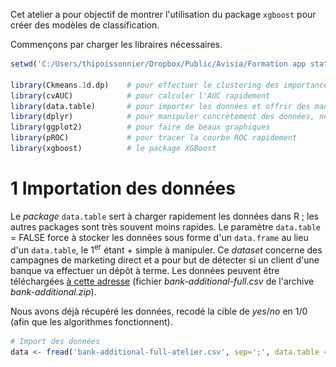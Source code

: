 Cet atelier a pour objectif de montrer l'utilisation du package `xgboost` pour créer des modèles de classification.

Commençons par charger les libraires nécessaires.

``` r
setwd('C:/Users/thipoissonnier/Dropbox/Public/Avisia/Formation app stat')

library(Ckmeans.1d.dp)    # pour effectuer le clustering des importances des variables
library(cvAUC)            # pour calculer l'AUC rapidement
library(data.table)       # pour importer les données et offrir des manipulations de données simples
library(dplyr)            # pour manipuler concrètement des données, notamment avec l'opérateur %>%
library(ggplot2)          # pour faire de beaux graphiques
library(pROC)             # pour tracer la courbe ROC rapidement
library(xgboost)          # le package XGBoost
```

1 Importation des données
=========================

Le *package* `data.table` sert à charger rapidement les données dans R ; les autres packages sont très souvent moins rapides. Le paramètre `data.table` = FALSE force à stocker les données sous forme d'un `data.frame` au lieu d'un `data.table`, le 1<sup>er</sup> étant + simple à manipuler. Ce *dataset* concerne des campagnes de marketing direct et a pour but de détecter si un client d'une banque va effectuer un dépôt à terme. Les données peuvent être téléchargées [à cette adresse](https://archive.ics.uci.edu/ml/machine-learning-databases/00222/) (fichier *bank-additional-full.csv* de l'archive *bank-additional.zip*).

Nous avons déjà récupéré les données, recodé la cible de *yes*/*no* en 1/0 (afin que les algorithmes fonctionnent).

``` r
# Import des données
data <- fread('bank-additional-full-atelier.csv', sep=';', data.table = FALSE)
```

<!--
data$y <- (data$y == 'yes') %>% as.numeric

Rajoutons quelques variables bruitées, c'est-à-dire indépendantes de la cible à modéliser, afin de voir si nos algorithmes sauront ne pas faire de __sur-apprentissage__ sur ces variables.

for(i in 1:10){
  set.seed(1234)
  data[, paste0('var', i)] <- sample.int(i+1, size = nrow(data), replace = TRUE)
}

write.csv(data, file='bank-additional-full-atelier.csv', sep = ';', row.names = F)

2 Traitement des variables
==========================

Nous séparons les *features* et la cible afin de simplifier nos codes ultérieurs.

``` r
y <- data$y
data$y <- NULL
```

La méthode **XGBoost** ne sait pas gérer les variables caractères. Il faut donc les modifier, par exemple en utilisant l'encodage *one-hot* : pour une variable initiale donnée, nous créons autant de variables qu'il y a de modalités. Ces variables sont des indicatrices de chaque modalité.

``` r
# Récupération des noms des variables caractère
classes <- data[1, ] %>% sapply(class)
char <- (classes == 'character') %>% which %>% names

# Binarisation
for(j in char){
  for(i in data[, j] %>% unique){
    data[, paste0(j, '_', i)] <- data[, j] == i
  }
}

# Suppression des variables caractère
data <- data[, !(colnames(data) %in% char)]
```

3 Découpage des données
=======================

Nous découpons nos données en 2 échantillons : l'échantillon d'apprentissage, qui servira à construire les modèles, et celui de test, qui servira à évaluer les performances du modèle. Nous gardons 70% des données pour l'apprentissage, 30% pour le test.
Il faudra évaluer les performances qu'une seule fois sur le test afin d'éviter tout risque de **sur-apprentissage**. Il est par exemple proscrit de calculer un modèle, évaluer ses performances sur l'échantillon test, et revenir sur ce modèle pour modifier un paramètre ou changer de famille de modèle.

``` r
# Pour garder le même split
set.seed(123)

# Split
indices <- (data %>% nrow %>% rbinom(1, 0.7)) %>% as.logical
app <- data[indices, ]
test <- data[!indices, ]
y_app <- y[indices]
y_test <- y[!indices]
```

4 Modèles XGBoost
=================

Afin d'optimiser les traitements, le package `xgboost` utilise son propre type de stockage, les `DMatrix`. Le package contient une fonction pour convertir un `data.frame` en `DMatrix`.

``` r
donnee <- xgb.DMatrix(data = data.matrix(app), label = y_app)
```

4.1 Premier modèle et sur-apprentissage
---------------------------------------

Entraînons notre premier modèle **XGBoost** sur les données d'apprentissage. Voici les paramètres que nous avons renseignés :

-   C'est un modèle de classification binaire, donc l'objectif doit être `reg:logistic`. Notons que le mot-clé `logistic` ne signifie pas que c'est une régression logistique ; voir [cette page](https://github.com/dmlc/xgboost/blob/master/doc/parameter.md#learning-task-parameters) pour choisir le bon objectif.
-   Nous utilisons l'aire sous la courbe ROC pour évaluer nos performances.
-   Nous choisissons de faire 50 itérations.
-   Si possible, les 4 coeurs de la machine seront utilisés pour paralléliser les traitements.
-   Pour les autres paramètres, les valeurs par défaut sont utilisées.

Un code pour évaluer un modèle **XGBoost** simple et tracer l'AUC en fonction du nombre d'itérations est donné ci-dessous.

``` r
# Modèle XGBoost
xgb <- xgboost(data = donnee,
               nrounds = 50,
               eta = 0.3, max_depth = 6, # valeurs par défaut
               objective = 'reg:logistic', eval_metric = 'auc', nthread = 4, 
               verbose = 1, print_every_n = 10)
```

    ## [1]  train-auc:0.936947 
    ## [11] train-auc:0.961097 
    ## [21] train-auc:0.966243 
    ## [31] train-auc:0.970659 
    ## [41] train-auc:0.974235 
    ## [50] train-auc:0.978850

``` r
# AUC en fonction du nombre d'itérations
  # le résultat du modèle contient l'objet evaluation_log, 
  # qui récupère les performances à chaque itération.
ggplot(xgb$evaluation_log, aes(x=iter, y=train_auc)) +
  geom_line() +
  xlab('Nombre itérations') +
  ylab('AUC échantillon apprentissage')
```

![](/assets/unnamed-chunk-8-1.png)

L'AUC semble augmenter au fur et à mesure que le nombre d'itérations augmente.
***Question 1*** : est-il possible d'obtenir un AUC égal à 1 ?
Pour rappel, voici les principaux paramètres et leur impact sur les performances : "positif" signifie que les performances augmentent si le paramètre prend des valeurs plus élevées.

| Paramètre    | Impact sur les performances |
|--------------|-----------------------------|
| *eta*        | Positif                     |
| *max\_depth* | Positif                     |
| *nround*     | Positif                     |

Le résultat doit être similaire à cette courbe :

    ## [1]  train-auc:0.957396 
    ## [35] train-auc:1.000000

![](/assets/unnamed-chunk-9-1.png)

4.2 Validation croisée
----------------------

Le modèle a réussi à coller parfaitement à nos données d'apprentissage, mais on ne sait pas quelle sera la performance sur de nouvelles données, par exemple nos données de test.
Voici une manière de calculer les performances sur un nouveau jeu de données (si le dernier modèle obtenu a été nommé `xgb2`) :

``` r
# Application du modèle : récupération des probabilités
preds <- predict(xgb2, data.matrix(test))

# Calcul de l'AUC sur l'échantillon test
auc_overfit <- AUC(predictions = preds, labels = y_test)
```

***Question 2*** : quel est l'AUC sur l'échantillon test ? Est-il supérieur à l'AUC sur l'échantillon d'apprentissage ? à peu près égal ? inférieur ? très inférieur ? Quel phénomène est mis en évidence ici ?

Afin d'entraîner un modèle sur des données et de vérifier en même temps ses performances sur un autre jeu de données, il est possible d'utiliser le paramètre `watchlist`. Cela revient à faire de la validation *hold-out*.

``` r
# Ce n'est pas nécessaire de lancer les 2 instructions suivantes :
watchlist <- list(train = donnee, 
                  test = xgb.DMatrix(data = data.matrix(test), label = y_test))

xgb.train(data = donnee,
          nrounds = 50,
          objective = 'reg:logistic', eval_metric = 'auc', nthread = 4,
          verbose = 1, print_every_n = 5, watchlist = watchlist)
```

Une autre manière de faire, fortement recommandée, est d'utiliser la validation croisée *k*-fois, ou *cross-validation*. Pour la validation croisée 5 fois, cela consiste à (cf. image ci-dessous) :

1.  Diviser les données d'apprentissage en *k* = 5 sous-parties distinctes,
2.  Répéter 5 fois le même calcul :
    1.  Entraîner le modèle avec les données de 4 sous-parties (données *train*),
    2.  Appliquer le modèle sur la dernière sous-partie et calculer ses performances (données *test*),

3.  Faire la moyenne des 5 indicateurs de performance obtenus.

![](/assets/5fold.png)

 

Cette méthode possède l'avantage de pouvoir estimer de manière efficace la performance de notre modèle sur un nouveau jeu de données, sans utiliser les données de test, et en utilisant toutes les données d'apprentissage.
*Note* : si le jeu de données à disposition est très volumineux et possède beaucoup de colonnes, il peut être coûteux de faire de la validation croisée. Dans ce cas-là, une validation *hold-out* peut suffire.

La validation croisée se traduit dans le package `xgboost` de cette façon :

``` r
xgb_cv <- xgb.cv(data = donnee,
                 nrounds = 50, 
                 objective = 'reg:logistic', eval_metric = 'auc', nthread = 4,
                 verbose = 1, print_every_n = 10,
                 nfold = 5)
```

***Question 3*** : à l'aide du code graphique suivant, tracer l'évolution de l'AUC en fonction du nombre d'itérations, sur les données qui ont servi à construire les modèles et sur les données "protégées".
Quelle est la forme des 2 courbes ? Qu'en déduit-on sur le paramètre *nround* ? En quoi est-ce différent des forêts aléatoires ?

``` r
ggplot(xgb_cv$evaluation_log, aes(x = iter)) + 
  geom_line(aes(y = train_auc_mean, colour = 'Apprentissage')) + 
  geom_line(aes(y = test_auc_mean, colour = 'Validation croisée')) +
  scale_colour_manual('', breaks = c('Apprentissage', 'Validation croisée'), 
                      values = c('blue', 'purple')) +
  xlab('Nombre d\'itérations') +
  ylab('AUC')
```

<!-- On voit bien que les performances sur les données utilisées pour le modèle sont trop optimistes : à partir d'un certain nombre d'itérations les performances mesurées par validation croisée stagnent puis diminuent légèrement. Le modèle a parfaitement collé aux données mais a appris des règles qui ne se généralisent pas à de nouvelles données.

4.3 Optimisation des hyper-paramètres
-------------------------------------

Nous avons vu que choisir `eta` proche de 1 et `max_depth` trop élevé apporte du **sur-apprentissage**. La solution est de baisser ces deux paramètres.
Nous proposons une méthode, appelée *grid search* (il en existe d'autres), pour optimiser les performances de l'algorithme :

1.  Définir une grille de valeurs pour les paramètres `max_depth` et `eta`,
2.  Choisir un nombre d'itérations assez grand pour que les performances en validation croisée convergent,
3.  Boucler sur `max_depth` et `eta` :
    1.  Evaluer le modèle avec les valeurs des paramètres `max_depth` et `eta`,
    2.  Récupérer le nombre d'itérations qui donne l'AUC optimal et la valeur de l'AUC,

4.  Choisir `max_depth` et `eta` qui donnent le meilleur AUC au global.

Voici la transcription en code :

``` r
# Grille de valeurs
tuning <- data.frame(depth = c(4, 6, 8) %>% rep(4),
                     eta = c(0.05, 0.1, 0.15, 0.2) %>% rep(each = 3),
                     auc_optim = numeric(12),
                     iter_optim = integer(12))

# Boucle sur les valeurs
for(i in seq(12)){
  cat(paste('Itération', i, 'sur', nrow(tuning), ': max_depth =', tuning$depth[i], 'et eta =', tuning$eta[i], '\n'))
  xgb_temp <- xgb.cv(data = donnee,
                     nrounds = 250, eta = tuning$eta[i], max_depth = tuning$depth[i],
                     objective = 'reg:logistic', eval_metric = 'auc', nthread = 4,
                     verbose = 1, print_every_n = 25,
                     nfold = 5)
  
  # Récupération de l'AUC optimal
  tuning$auc_optim[i] <- xgb_temp$evaluation_log %>%
    select(test_auc_mean) %>%
    max
  
  # Récupération du nombre d'itérations optimal
  tuning$iter_optim[i] <- xgb_temp$evaluation_log %>%
    filter(test_auc_mean == max(test_auc_mean)) %>%
    select(iter)
}

ggplot(tuning, aes(x = depth, y = eta, fill = auc_optim, label = auc_optim)) +
  geom_tile() +
  geom_text(aes(label = auc_optim %>% round(4)), color = 'white') +
  labs(title = 'Tuning de eta et max_depth')
```

Et le graphique obtenu est :

![](/assets/gridsearch.png)

 

Les meilleures performances sont obtenues pour `max_depth` =6 et `eta` =0.1, après 95 itérations (les résultats peuvent varier). Pour les futures évaluations du modèle, il sera préférable de choisir un nombre d'itérations un peu supérieur à 100 pour s'assurer de la convergence des performances.

***Question 4*** : quelle relation existe-t-il entre chaque paramètre et le nombre d'itérations optimal ? est-ce fidèle à l'intuition ?

***Question 5*** : les performances des modèles pour `max_depth` égal à 4 ou 6 et `eta` entre 0.1 et 0.2 sont-elles assez proches ? Que pourrait-on en déduire sur le temps à passer à optimiser les paramètres du modèle ? Peut-on faire un parallèle avec les forêts aléatoires ?

Notons qu'il n'existe pas de combinaison optimale des hyper-paramètres qui fonctionnent sur tout type de données. Sur des données avec des interactions complexes, les arbres doivent être suffisamment profonds. Sur des données avec des valeurs aberrantes ou extrêmes, le *learning rate* ne devra pas être trop élevé. Sur de gros jeux de données, un *learning rate* trop faible ou des arbres trop peu profonds augmenteront le temps de calcul.

***Question 6*** : optimiser de la même façon les paramètres `min_child_weight`, `colsample_by_tree` et `subsample`.
Quelle est la meilleure combinaison ?

***Question 7*** : refaire tourner le "meilleur" modèle grâce à la fonction `xgb.cv` afin de tracer le graphique de suivi de l'AUC en fonction du nombre d'itérations (en prenant les hyper-paramètres trouvés à la question précédente).
La valeur de l'AUC est-elle la même que lors de l'optimisation des hyperparamètres ? Pourquoi ?

4.4 Comparaison finale des performances
---------------------------------------

***Question 8*** : refaire tourner le modèle sur toutes les données d'apprentissage, c'est-à-dire sans *cross-validation*. Comparer l'AUC calculé sur l'échantillon de test pour le 1<sup>er</sup> modèle obtenu (valeurs par défaut des paramètres), pour le modèle qui a sur-appris les données, et pour le "meilleur" modèle. Que constatons-nous ?

 

Le code suivant sert à tracer les courbes ROC du modèle sur-appris et du meilleur modèle.

``` r
# Courbes ROC
plot.roc(y_test, preds, col = 'blue')
plot.roc(y_test, preds_best, print.auc = T, print.auc.y = 0.5, xlim = c(1,0), col = 'black', add = TRUE)
```

![](/assets/unnamed-chunk-19-1.png)

5 Importance des variables
==========================

***Question 9*** : tracer l'importance des 15 meilleures variables grâce au code suivant. Quelles sont les variables les plus importantes ?

Les différents types d'importance sont :

-   *Gain* : la moyenne du gain en précision quand une variable est utilisée dans les arbres,
-   *Cover* : le nombre d'observations concernées par les coupures liées à la variable,
-   *Frequency* : le nombre fois qu'une variable est utilisée pour une coupure.

``` r
# Calcul de l'importance des variables
importance_matrix <- xgb.importance(colnames(data), model = xgb_best)

# Tracé graphique
xgb.ggplot.importance(importance_matrix, top_n = 15)
```

***Question 10*** : les variables commençant par "var" ont été rajoutées et ne sont pas présentes dans le jeu de données initial. Elles correspondent à des variables aléatoires donc théoriquement indépendantes de la cible. Vérifiez que leur importance est suffisamment faible.
Le code suivant permet de calculer les rangs pour chaque variable d'importance, et de sélectionner les importances pour les variables commençant par "var".

``` r
# Calcul des rangs
importance_matrix <- importance_matrix %>%
  mutate(rank_gain = Gain %>% desc %>% dense_rank) %>%
  mutate(rank_cover = Cover %>% desc %>% dense_rank) %>%
  mutate(rank_freq = Frequency %>% desc %>% dense_rank)

# Importance pour les variables bruitées
importance_matrix %>% subset(
  (importance_matrix %>%
     select(Feature) %>%
     sapply(. %>% substr(1, 3)) == 'var'
   ) %>% as.vector
  )
```

6 Bonus
=======

6.1 Fonctions d'entraînement
----------------------------

Les fonctions `xgboost` et `xgb.train` sont quasiment interchangeables : la 2<sup>e</sup> est un peu plus riche que la 1<sup>e</sup> au niveau des paramètres.

6.2 *Early stopping*, sélection du nombre d'itérations
------------------------------------------------------

Le paramètre `early_stopping_rounds` de la fonction `xgboost` (et de `xgb.cv`) sert à arrêter les itérations si les performances n'augmentent pas consécutivement pendant *k* itérations. Il sert à arrêter l'algorithme s'il converge rapidement par rapport au nombre d'itérations qui a été spécifié dans le code.
Une fois l'algorithme entraîné, ces fonctions produisent des objets `best_iteration` et `best_ntreelimit`, qui renvoient le nombre d'itérations optimal, et `best_score`, le score optimal associé (uniquement pour la fonction `xgboost`). Ces résultats sont utiles et peuvent permettre d'automatiser une chaîne de traitements.
Enfin, le paramètre `ntreelimit` de la fonction `predict` permet de spécifier le nombre d'arbres qui seront utilisées pour scorer les nouvelles données.

***Question 11*** : jouer le code qui contient le paramètre `watchlist` (en dessous de la question 2), avec le paramètre `early_stopping_rounds` =3. Quel est le nombre d'itérations optimal et le score associé ?

6.3 Affichage des arbres
------------------------

Le package `xgboost` permet de représenter graphiquement le modèle, en affichant séparément tous les modèles simples (les arbres). La fonction `xgb.plot.tree` permet de le faire et affiche tous les arbres utilisés (si `nround` est trop grand l'affichage et l'interprétation ne seront pas aisées). [Voici un exemple.](http://dmlc.ml/rstats/2016/03/10/xgboost.html)

6.4 Utilisation avec d'autres *packages*
----------------------------------------

`caret` est un formidable *package* qui regroupe un grand nombre d'outils pour faciliter la création d'un modèle d'apprentissage statistique. Un de ses avantages est de réunir dans un même endroit un très grand nombre d'algorithmes différent, dont **XGBoost**. [Voir cette page](https://topepo.github.io/caret/available-models.html) pour la liste complète des 233 algorithmes (!).
L'implémentation de la méthode *grid search* est beaucoup plus facile avec ce package, ainsi que les étapes de pré-traitement des variables, de sélection des variables, de comparaison des modèles, et de calcul d'importance des variables.
[Cet article](http://blog.revolutionanalytics.com/2016/05/using-caret-to-compare-models.html) montre comment comparer **XGBoost** et du "simple" *gradient boosting*, de manière parallélisée, et en choisissant plusieurs combinaisons d'hyper-paramètres par *grid search*.

6.5 Fidélité de la *cross-validation*
-------------------------------------

***Question 12*** : pour tous les modèles calculés, récupérer l'AUC calculé par *cross-validation* et sur l'échantillon de test. Est-ce que l'AUC "CV" est un indicateur fiable de la performance sur les données test ? Pourquoi ?

<!--
AUC       Test      CV
LogReg    0,93379
Overfit   0,92972   0,93496
Base      0,94784   0,94760
Best CV   0,94985   0,94848

          Test AUC  OOB err
RF        0,94317   0,08509
Best RF   0,94253   0,08254

6.6 Note sur le calcul d'importance des forêts aléatoires
---------------------------------------------------------

L'importance des variables bruitées calculée pour les forêts aléatoires et **XGBoost** est donnée ci-dessous :

| Variable | Importance RF | Rang RF | Importance XGBoost | Rang XGBoost |
|----------|---------------|---------|--------------------|--------------|
| var1     | 0,6           | 10      | 0,79               | 10           |
| var2     | 1,9           | 9       | 11,4               | 3            |
| var3     | 3,0           | 8       | 4,8                | 6            |
| var4     | 5,0           | 7       | 4,4                | 9            |
| var5     | 5,6           | 6       | 11,1               | 4            |
| var6     | 9,9           | 5       | 14,5               | 1            |
| var7     | 10,3          | 4       | 6,0                | 5            |
| var8     | 10,8          | 3       | 4,6                | 7            |
| var9     | 12,6          | 2       | 4,5                | 8            |
| var10    | 17,5          | 1       | 12,7               | 2            |

Les variables bruitées ont été créées de cette façon : la variable var*i*, avec *i* allant de 1 à 10, représente un tirage aléatoire de nombres compris entre 1 et *i* + 1. Le nombre de modalités de la variable var*i* est donc *i* + 1.
Manifestement, l'importance calculée par forêts aléatoires est proportionnelle au nombre de modalités, ce qui n'est pas un effet voulu. Ce phénomène est connu : une forêt sur-estime l'importance d'une variable si elle a beaucoup de modalités. [Voir cette page](http://rnowling.github.io/machine/learning/2015/08/10/random-forest-bias.html) qui cite des travaux de recherche et qui prouve la présence de ce phénomène. En revanche, **XGBoost** semble ne pas être gêné par les variables avec un "grand" nombre de modalités.

6.7 Gain de la parallélisation
------------------------------

Le code suivant permet de montrer que sur un PC personnel, utiliser l'ensemble des 4 coeurs raccourcit le temps d'exécution d'environ 2 fois (13,1 s VS 6,6).

``` r
coeurs_xgb <- data.frame(coeurs = 1:4,
                         temps = numeric(4))

for(i in seq(4)){
  cat(paste(i, 'coeur-s utilisé-s \n'))
  coeurs_xgb$temps[i] <- system.time(xgboost(data = donnee, objective = 'reg:logistic', eval_metric = 'auc', 
                                             nthread = i, verbose = 1, print_every_n = 20,
                                             nrounds = 100, eta = 0.1, max_depth = 10))[3]
}
```

Sur le serveur, qui dispose de 12 coeurs, la parallélisation apporte un gain de temps en utilisant entre 1 et 5 coeurs. Au delà, le code s'exécute de plus en plus lentement :

| Nb coeurs | Temps d'exécution (s) |
|-----------|-----------------------|
| 1         | 16,2                  |
| 2         | 8,2                   |
| 3         | 6,3                   |
| 4         | 5,4                   |
| 5         | 5,1                   |
| 6         | 5,9                   |
| 7         | 6,3                   |
| 8         | 18,1                  |

7 Comparaison avec d'autres modèles
===================================

En évaluant les performances de chaque algorithme sur l'échantillon test (via l'AUC), nous obtenons les résultats suivants :

| Modèle                    | AUC en test |
|---------------------------|-------------|
| Rég logistique            | 93,379%     |
| Forêt aléatoire (défaut)  | 94,317%     |
| Forêt aléatoire optimisée | 94,253%     |
| XGBoost *overfit*         | 92,972%     |
| XGBoost (défaut)          | 94,784%     |
| XGBoost optimisé          | 94,985%     |

![](/assets/bg.png)
